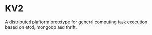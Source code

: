 # KV2
A distributed plaftorm prototype for general computing task execution based on etcd, mongodb and thrift.
